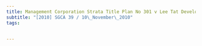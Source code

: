 ```yaml
---
title: Management Corporation Strata Title Plan No 301 v Lee Tat Development Pte Ltd 
subtitle: "[2010] SGCA 39 / 10\_November\_2010"
tags:


---
```


